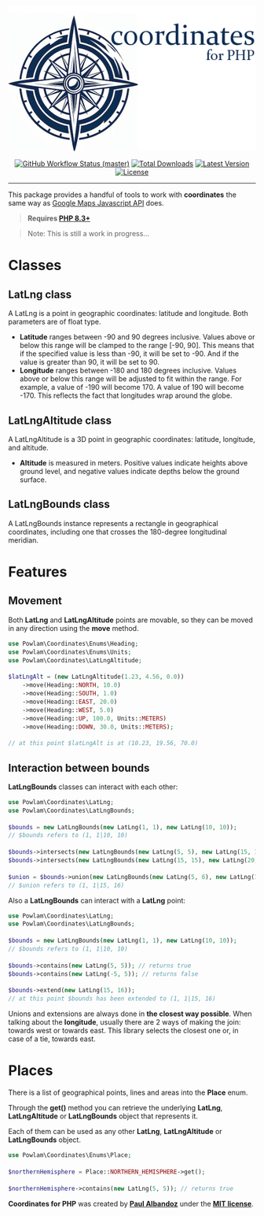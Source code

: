 <p align="center">
    <img src="https://raw.githubusercontent.com/powlam/coordinates/main/docs/coordinatesLogo.png" alt="Coordinates for Php">
    <p align="center">
        <a href="https://github.com/powlam/coordinates/actions"><img alt="GitHub Workflow Status (master)" src="https://img.shields.io/github/actions/workflow/status/powlam/coordinates/tests.yml"></a>
        <a href="https://packagist.org/packages/powlam/coordinates"><img alt="Total Downloads" src="https://img.shields.io/packagist/dt/powlam/coordinates"></a>
        <a href="https://packagist.org/packages/powlam/coordinates"><img alt="Latest Version" src="https://img.shields.io/packagist/v/powlam/coordinates"></a>
        <a href="https://packagist.org/packages/powlam/coordinates"><img alt="License" src="https://img.shields.io/packagist/l/powlam/coordinates"></a>
    </p>
</p>

------
This package provides a handful of tools to work with **coordinates** the same way as [Google Maps Javascript API](https://developers.google.com/maps/documentation/javascript/reference/coordinates?hl=es-419) does.

> **Requires [PHP 8.3+](https://php.net/releases/)**

> Note: This is still a work in progress...

# Classes

## LatLng class

A LatLng is a point in geographic coordinates: latitude and longitude. Both parameters are of float type.

* **Latitude** ranges between -90 and 90 degrees inclusive. Values above or below this range will be clamped to the range [-90, 90]. This means that if the specified value is less than -90, it will be set to -90. And if the value is greater than 90, it will be set to 90.
* **Longitude** ranges between -180 and 180 degrees inclusive. Values above or below this range will be adjusted to fit within the range. For example, a value of -190 will become 170. A value of 190 will become -170. This reflects the fact that longitudes wrap around the globe.

## LatLngAltitude class

A LatLngAltitude is a 3D point in geographic coordinates: latitude, longitude, and altitude.

* **Altitude** is measured in meters. Positive values indicate heights above ground level, and negative values indicate depths below the ground surface.

## LatLngBounds class

A LatLngBounds instance represents a rectangle in geographical coordinates, including one that crosses the 180-degree longitudinal meridian.

# Features

## Movement

Both **LatLng** and **LatLngAltitude** points are movable, so they can be moved in any direction using the **move** method.

```php
use Powlam\Coordinates\Enums\Heading;
use Powlam\Coordinates\Enums\Units;
use Powlam\Coordinates\LatLngAltitude;

$latLngAlt = (new LatLngAltitude(1.23, 4.56, 0.0))
    ->move(Heading::NORTH, 10.0)
    ->move(Heading::SOUTH, 1.0)
    ->move(Heading::EAST, 20.0)
    ->move(Heading::WEST, 5.0)
    ->move(Heading::UP, 100.0, Units::METERS)
    ->move(Heading::DOWN, 30.0, Units::METERS);

// at this point $latLngAlt is at (10.23, 19.56, 70.0)
```

## Interaction between bounds

**LatLngBounds** classes can interact with each other:

```php
use Powlam\Coordinates\LatLng;
use Powlam\Coordinates\LatLngBounds;

$bounds = new LatLngBounds(new LatLng(1, 1), new LatLng(10, 10));
// $bounds refers to (1, 1|10, 10)

$bounds->intersects(new LatLngBounds(new LatLng(5, 5), new LatLng(15, 15))); // returns true
$bounds->intersects(new LatLngBounds(new LatLng(15, 15), new LatLng(20, 20))); // returns false

$union = $bounds->union(new LatLngBounds(new LatLng(5, 6), new LatLng(15, 16)));
// $union refers to (1, 1|15, 16)
```

Also a **LatLngBounds** can interact with a **LatLng** point:

```php
use Powlam\Coordinates\LatLng;
use Powlam\Coordinates\LatLngBounds;

$bounds = new LatLngBounds(new LatLng(1, 1), new LatLng(10, 10));
// $bounds refers to (1, 1|10, 10)

$bounds->contains(new LatLng(5, 5)); // returns true
$bounds->contains(new LatLng(-5, 5)); // returns false

$bounds->extend(new LatLng(15, 16));
// at this point $bounds has been extended to (1, 1|15, 16)
```

Unions and extensions are always done in **the closest way possible**. When talking about the **longitude**, usually there are 2 ways of making the join: towards west or towards east. This library selects the closest one or, in case of a tie, towards east.

# Places

There is a list of geographical points, lines and areas into the **Place** enum.

Through the **get()** method you can retrieve the underlying **LatLng**, **LatLngAltitude** or **LatLngBounds** object that represents it.

Each of them can be used as any other **LatLng**, **LatLngAltitude** or **LatLngBounds** object.

```php
use Powlam\Coordinates\Enums\Place;

$northernHemisphere = Place::NORTHERN_HEMISPHERE->get();

$northernHemisphere->contains(new LatLng(5, 5)); // returns true
```

**Coordinates for PHP** was created by **[Paul Albandoz](https://github.com/powlam)** under the **[MIT license](https://opensource.org/licenses/MIT)**.
